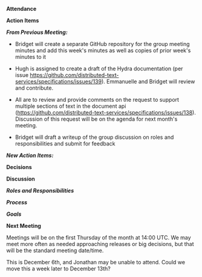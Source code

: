 **Attendance**

**Action Items**

***From Previous Meeting:***

* Bridget will create a separate GitHub repository for the group meeting minutes and add this week's minutes as well as copies of prior week's minutes to it

* Hugh is assigned to create a draft of the Hydra documentation (per issue https://github.com/distributed-text-services/specifications/issues/139). Emmanuelle and Bridget will review and contribute.

* All are to review and provide comments on the request to support multiple sections of text in the document api (https://github.com/distributed-text-services/specifications/issues/138). Discussion of this request will be on the agenda for next month's meeting.

* Bridget will draft a writeup of the group discussion on roles and responsibilities and submit for feedback

***New Action Items:***

**Decisions**

**Discussion**

***Roles and Responsibilities***

***Process***

***Goals***

**Next Meeting**

Meetings will be on the first Thursday of the month at 14:00 UTC. We may meet more often as needed approaching releases or big decisions, but that will be the standard meeting date/time.

This is December 6th, and Jonathan may be unable to attend. Could we move this a week later to December 13th?

